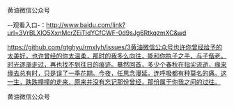 黄油微信公众号

--观看入口-：http://www.baidu.com/link?url=3VrBLXlO5XxnMcrZEiTidYCfCWF-0d9sJg6RtkqzmXC&wd

https://github.com/gtghyu/rmxlyh/issues/3黄油微信公众号也许你曾经给予的太美好，也许曾经的你太温柔，那时的我多么向往，能和你执子之手，与子偕老。时光逐渐走过，再也找不到往日的痕迹。蓦然回首，多少个春秋在指尖流逝，缘来缘去总有时，只是误了一季花期。今夜，任思念漫延，连呼吸都有种莫名的痛。这一生，跌跌撞撞的走来，原来并没有忘记那份曾经，那份属于你我之间的过往。

黄油微信公众号
